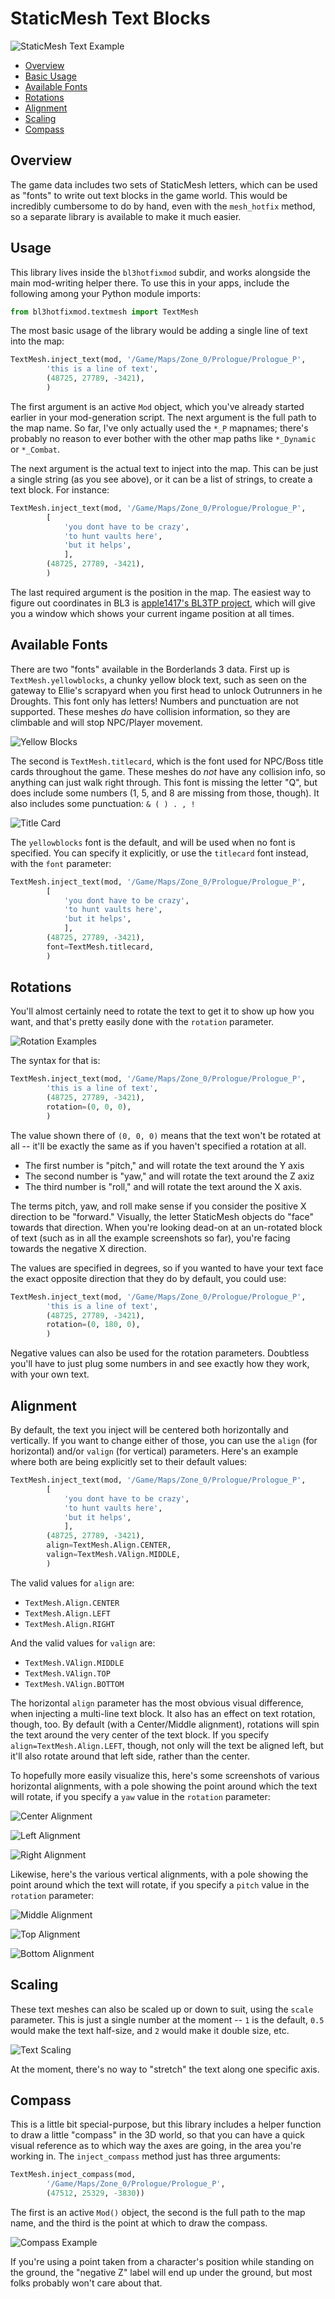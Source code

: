 StaticMesh Text Blocks
======================

![StaticMesh Text Example](screenshots/textmesh_example.jpg)

* [Overview](#overview)
* [Basic Usage](#basic-usage)
* [Available Fonts](#available-fonts)
* [Rotations](#rotations)
* [Alignment](#alignment)
* [Scaling](#scaling)
* [Compass](#compass)

Overview
--------

The game data includes two sets of StaticMesh letters, which can be used as
"fonts" to write out text blocks in the game world.  This would be incredibly
cumbersome to do by hand, even with the `mesh_hotfix` method, so a separate
library is available to make it much easier.

Usage
-----

This library lives inside the `bl3hotfixmod` subdir, and works alongside the
main mod-writing helper there.  To use this in your apps, include the
following among your Python module imports:

```python
from bl3hotfixmod.textmesh import TextMesh
```

The most basic usage of the library would be adding a single line of
text into the map:

```python
TextMesh.inject_text(mod, '/Game/Maps/Zone_0/Prologue/Prologue_P',
		'this is a line of text',
		(48725, 27789, -3421),
		)
```

The first argument is an active `Mod` object, which you've already
started earlier in your mod-generation script.  The next argument is
the full path to the map name.  So far, I've only actually used the
`*_P` mapnames; there's probably no reason to ever bother with the
other map paths like `*_Dynamic` or `*_Combat`.

The next argument is the actual text to inject into the map.  This
can be just a single string (as you see above), or it can be a list
of strings, to create a text block.  For instance:

```python
TextMesh.inject_text(mod, '/Game/Maps/Zone_0/Prologue/Prologue_P',
		[
			'you dont have to be crazy',
			'to hunt vaults here',
			'but it helps',
			],
		(48725, 27789, -3421),
		)
```

The last required argument is the position in the map.  The easiest
way to figure out coordinates in BL3 is
[apple1417's BL3TP project](https://github.com/apple1417/BL3TP/releases),
which will give you a window which shows your current ingame position
at all times.

Available Fonts
---------------

There are two "fonts" available in the Borderlands 3 data.  First up is
`TextMesh.yellowblocks`, a chunky yellow block text, such as seen on the
gateway to Ellie's scrapyard when you first head to unlock Outrunners in 
he Droughts.  This font only has letters!  Numbers and punctuation are
not supported.  These meshes *do* have collision information, so they
are climbable and will stop NPC/Player movement.

![Yellow Blocks](screenshots/textmesh_font_yellowblocks.jpg)

The second is `TextMesh.titlecard`, which is the font used for NPC/Boss
title cards throughout the game.  These meshes do *not* have any collision
info, so anything can just walk right through.  This font is missing the
letter "Q", but does include some numbers (1, 5, and 8 are missing from
those, though).  It also includes some punctuation: `& ( ) . , !`

![Title Card](screenshots/textmesh_font_titlecard.jpg)

The `yellowblocks` font is the default, and will be used when no font
is specified.  You can specify it explicitly, or use the `titlecard`
font instead, with the `font` parameter:

```python
TextMesh.inject_text(mod, '/Game/Maps/Zone_0/Prologue/Prologue_P',
		[
			'you dont have to be crazy',
			'to hunt vaults here',
			'but it helps',
			],
		(48725, 27789, -3421),
		font=TextMesh.titlecard,
		)
```

Rotations
---------

You'll almost certainly need to rotate the text to get it to show
up how you want, and that's pretty easily done with the `rotation`
parameter.

![Rotation Examples](screenshots/textmesh_rotations.jpg)

The syntax for that is:

```python
TextMesh.inject_text(mod, '/Game/Maps/Zone_0/Prologue/Prologue_P',
        'this is a line of text',
		(48725, 27789, -3421),
        rotation=(0, 0, 0),
		)
```

The value shown there of `(0, 0, 0)` means that the text won't be
rotated at all -- it'll be exactly the same as if you haven't
specified a rotation at all.

 - The first number is "pitch," and will rotate the text around
   the Y axis
 - The second number is "yaw," and will rotate the text around the
   Z axiz
 - The third number is "roll," and will rotate the text around the
   X axis.

The terms pitch, yaw, and roll make sense if you consider the
positive X direction to be "forward."  Visually, the letter StaticMesh
objects do "face" towards that direction.  When you're looking dead-on
at an un-rotated block of text (such as in all the example screenshots
so far), you're facing towards the negative X direction.

The values are specified in degrees, so if you wanted to have your
text face the exact opposite direction that they do by default, you
could use:

```python
TextMesh.inject_text(mod, '/Game/Maps/Zone_0/Prologue/Prologue_P',
        'this is a line of text',
		(48725, 27789, -3421),
        rotation=(0, 180, 0),
		)
```

Negative values can also be used for the rotation parameters.  Doubtless
you'll have to just plug some numbers in and see exactly how they work,
with your own text.

Alignment
---------

By default, the text you inject will be centered both horizontally and
vertically.  If you want to change either of those, you can use the
`align` (for horizontal) and/or `valign` (for vertical) parameters.
Here's an example where both are being explicitly set to their default
values:

```python
TextMesh.inject_text(mod, '/Game/Maps/Zone_0/Prologue/Prologue_P',
		[
			'you dont have to be crazy',
			'to hunt vaults here',
			'but it helps',
			],
		(48725, 27789, -3421),
        align=TextMesh.Align.CENTER,
        valign=TextMesh.VAlign.MIDDLE,
		)
```

The valid values for `align` are:

- `TextMesh.Align.CENTER`
- `TextMesh.Align.LEFT`
- `TextMesh.Align.RIGHT`

And the valid values for `valign` are:

- `TextMesh.VAlign.MIDDLE`
- `TextMesh.VAlign.TOP`
- `TextMesh.VAlign.BOTTOM`

The horizontal `align` parameter has the most obvious visual difference,
when injecting a multi-line text block.  It also has an effect on text
rotation, though, too.  By default (with a Center/Middle alignment),
rotations will spin the text around the very center of the text block.
If you specify `align=TextMesh.Align.LEFT`, though, not only will the
text be aligned left, but it'll also rotate around that left side, rather
than the center.

To hopefully more easily visualize this, here's some screenshots of
various horizontal alignments, with a pole showing the point around which
the text will rotate, if you specify a `yaw` value in the `rotation`
parameter:

![Center Alignment](screenshots/textmesh_align_center.jpg)

![Left Alignment](screenshots/textmesh_align_left.jpg)

![Right Alignment](screenshots/textmesh_align_right.jpg)

Likewise, here's the various vertical alignments, with a pole showing
the point around which the text will rotate, if you specify a `pitch`
value in the `rotation` parameter:

![Middle Alignment](screenshots/textmesh_valign_middle.jpg)

![Top Alignment](screenshots/textmesh_valign_top.jpg)

![Bottom Alignment](screenshots/textmesh_valign_bottom.jpg)

Scaling
-------

These text meshes can also be scaled up or down to suit, using the
`scale` parameter.  This is just a single number at the moment -- `1`
is the default, `0.5` would make the text half-size, and `2` would
make it double size, etc.

![Text Scaling](screenshots/textmesh_scaling.jpg)

At the moment, there's no way to "stretch" the text along one
specific axis.

Compass
-------

This is a little bit special-purpose, but this library includes a
helper function to draw a little "compass" in the 3D world, so
that you can have a quick visual reference as to which way the axes
are going, in the area you're working in.  The `inject_compass`
method just has three arguments:

```python
TextMesh.inject_compass(mod,
        '/Game/Maps/Zone_0/Prologue/Prologue_P',
        (47512, 25329, -3830))
```

The first is an active `Mod()` object, the second is the full path
to the map name, and the third is the point at which to draw
the compass.

![Compass Example](screenshots/textmesh_compass.jpg)

If you're using a point taken from a character's position while
standing on the ground, the "negative Z" label will end up under
the ground, but most folks probably won't care about that.

